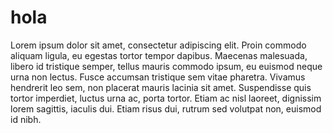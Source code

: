 # hola

Lorem ipsum dolor sit amet, consectetur adipiscing elit. Proin commodo aliquam ligula, eu egestas tortor tempor dapibus. Maecenas malesuada,
libero id tristique semper, tellus mauris commodo ipsum, eu euismod neque urna non lectus. Fusce accumsan tristique sem vitae pharetra.
Vivamus hendrerit leo sem, non placerat mauris lacinia sit amet. Suspendisse quis tortor imperdiet, luctus urna ac, porta tortor.
Etiam ac nisl laoreet, dignissim lorem sagittis, iaculis dui. Etiam risus dui, rutrum sed volutpat non, euismod id nibh.
